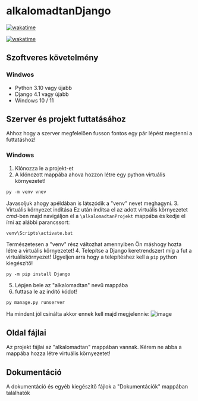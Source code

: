 # alkalomadtanDjango
[![wakatime](https://wakatime.com/badge/user/0ec14411-be49-464a-9639-0907ad5f39a6/project/61257642-a2e0-450e-9857-f2db7d6278f9.svg)](https://wakatime.com/badge/user/0ec14411-be49-464a-9639-0907ad5f39a6/project/61257642-a2e0-450e-9857-f2db7d6278f9)

[![wakatime](https://wakatime.com/badge/user/0ec14411-be49-464a-9639-0907ad5f39a6/project/128ab571-63bb-4654-aebb-60967f1583b4.svg)](https://wakatime.com/badge/user/0ec14411-be49-464a-9639-0907ad5f39a6/project/128ab571-63bb-4654-aebb-60967f1583b4)

## Szoftveres követelmény
### Windwos
- Python 3.10 vagy újabb
- Django 4.1 vagy újabb
- Windows 10 / 11

## Szerver és projekt futtatásához
Ahhoz hogy a szerver megfelelően fusson fontos egy pár lépést megtenni a futtatáshoz!

### Windows
1. Klónozza le a projekt-et
2. A klónozott mappába ahova hozzon létre egy python virtuális környezetet!
``` python
py -m venv vnev 
```
Javasoljuk ahogy apéldában is látszódik a "venv" nevet meghagyni.
3. Virtuális környezet indítása
Ez után índítsa el az adott virtuális környezetet *cmd*-ben majd navigáljon el a `\alkalomadtanProjekt` mappába és kedje el írni az alábbi parancssort:
``` cmd
venv\Scripts\activate.bat
```
Természetesen a "venv" rész változhat amennyiben Ön máshogy hozta létre a virtuális környezetet!
4. Telepítse a Django keretrendszert míg a fut a virtuáliskörnyezet!
Ügyeljen arra hogy a telepítéshez kell a `pip` python kiegészítő!
```
py -m pip install Django
```
5. Lépjen bele az "alkalomadtan" nevű mappába
6. futtasa le az indító kódot!
``` cmd
py manage.py runserver
```

Ha mindent jól csinálta akkor ennek kell majd megjelennie:
![image](https://user-images.githubusercontent.com/93611221/235539936-56992f33-8d9f-4172-b53e-17c8950ec091.png)

## Oldal fájlai
Az projekt fájlai az "alkalomadtan" mappában vannak. Kérem ne abba a mappába hozza létre virtuális környezetet!

## Dokumentáció
A dokumentáció és egyéb kiegészítő fájlok a "Dokumentációk" mappában találhatók
